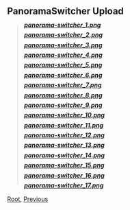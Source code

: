 ## PanoramaSwitcher Upload
> ##### [panorama-switcher_1.png](./panorama-switcher_1.png)
> ##### [panorama-switcher_2.png](./panorama-switcher_2.png)
> ##### [panorama-switcher_3.png](./panorama-switcher_3.png)
> ##### [panorama-switcher_4.png](./panorama-switcher_4.png)
> ##### [panorama-switcher_5.png](./panorama-switcher_5.png)
> ##### [panorama-switcher_6.png](./panorama-switcher_6.png)
> ##### [panorama-switcher_7.png](./panorama-switcher_7.png)
> ##### [panorama-switcher_8.png](./panorama-switcher_8.png)
> ##### [panorama-switcher_9.png](./panorama-switcher_9.png)
> ##### [panorama-switcher_10.png](./panorama-switcher_10.png)
> ##### [panorama-switcher_11.png](./panorama-switcher_11.png)
> ##### [panorama-switcher_12.png](./panorama-switcher_12.png)
> ##### [panorama-switcher_13.png](./panorama-switcher_13.png)
> ##### [panorama-switcher_14.png](./panorama-switcher_14.png)
> ##### [panorama-switcher_15.png](./panorama-switcher_15.png)
> ##### [panorama-switcher_16.png](./panorama-switcher_16.png)
> ##### [panorama-switcher_17.png](./panorama-switcher_17.png)

[Root](/), [Previous](../)
<head><style>blockquote>h5 { line-height:0!important } </style></head>


